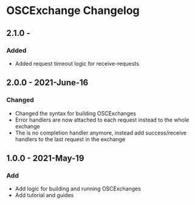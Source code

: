 # OSCExchange Changelog

## 2.1.0 - 

### Added

- Added request timeout logic for receive-requests

## 2.0.0 - 2021-June-16

### Changed

- Changed the syntax for building OSCExchanges
- Error handlers are now attached to each request instead to the whole exchange
- The is no completion handler anymore, instead add success/receive handlers to the last request in the exchange

## 1.0.0 - 2021-May-19

### Add

- Add logic for building and running OSCExchanges
- Add tutorial and guides